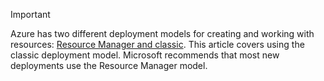 > [!IMPORTANT]
> Azure has two different deployment models for creating and working with resources:  [Resource Manager and classic](../articles/resource-manager-deployment-model.md).  This article covers using the classic deployment model. Microsoft recommends that most new deployments use the Resource Manager model.

